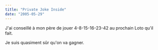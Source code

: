```yaml
---
title: "Private Joke Inside"
date: "2005-05-29"
---
```


J'ai conseillé à mon père de jouer 4-8-15-16-23-42 au prochain Loto qu'il fait.

Je suis quasiment sûr qu'on va gagner.
